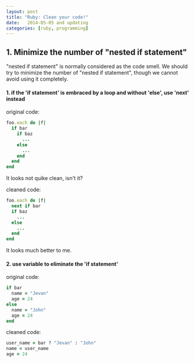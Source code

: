 ```yaml
---
layout: post
title: "Ruby: Clean your code!"
date:   2014-05-05 and updating
categories: [ruby, programming]
---
```


## 1. Minimize the number of "nested if statement"
  "nested if statement" is normally considered as the code smell. We should try to minimize the number of "nested if statement", though we cannot avoid using it completely.

#### 1. if the 'if statement' is embraced by a loop and without 'else', use 'next' instead
 original code:

 ```ruby
 foo.each do |f|
   if bar
     if baz
       ...
     else
       ...
     end
   end
 end
 ```

 It looks not quike clean, isn't it?

 cleaned code:

 ```ruby
 foo.each do |f|
   next if bar
   if baz
     ...
   else
     ...
   end
 end
 ```
 It looks much better to me.

#### 2. use variable to eliminate the 'if statement'
 original code:

 ```ruby
 if bar
   name = "Jevan"
   age = 24
 else
   name = "John"
   age = 24
 end
 ```

 cleaned code:

 ```ruby
 user_name = bar ? "Jevan" : "John"
 name = user_name
 age = 24
 ```

